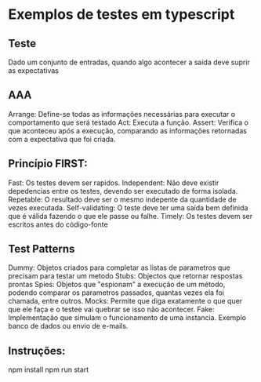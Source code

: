# Exemplos de testes em typescript

## Teste

Dado um conjunto de entradas, quando algo acontecer a saída deve suprir as expectativas

## AAA

Arrange: Define-se todas as informações necessárias para executar o comportamento que será testado
Act: Executa a função.
Assert: Verifica o que aconteceu após a execução, comparando as informações retornadas com a expectativa que foi criada.

## Princípio FIRST:

Fast: Os testes devem ser rapidos.
Independent: Não deve existir depedencias entre os testes, devendo ser executado de forma isolada.
Repetable: O resultado deve ser o mesmo indepente da quantidade de vezes executada.
Self-validating: O teste deve ter uma saída bem definida que é válida fazendo o que ele passe ou falhe.
Timely: Os testes devem ser escritos antes do código-fonte

## Test Patterns

Dummy: Objetos criados para completar as listas de parametros que precisam para testar um metodo
Stubs: Objectos que retornar respostas prontas
Spies: Objetos que "espionam" a execução de um método, podendo comparar os parametros passados, quantas vezes ela foi chamada, entre outros.
Mocks: Permite que diga exatamente o que quer que ele faça e o testee vai quebrar se isso não acontecer.
Fake: Implementação que simulam o funcionamento de uma instancia. Exemplo banco de dados ou envio de e-mails.

## Instruções:

npm install
npm run start
